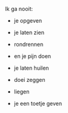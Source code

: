 Ik ga nooit:

- je opgeven
- je laten zien
- rondrennen
- en je pijn doen

- je laten huilen
- doei zeggen
- liegen
- je een toetje geven
